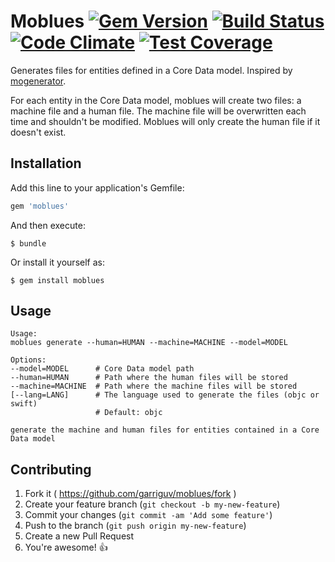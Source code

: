 # Moblues [![Gem Version](https://badge.fury.io/rb/moblues.svg)](http://badge.fury.io/rb/moblues) [![Build Status](https://travis-ci.org/garriguv/moblues.svg)](https://travis-ci.org/garriguv/moblues) [![Code Climate](https://codeclimate.com/github/garriguv/moblues/badges/gpa.svg)](https://codeclimate.com/github/garriguv/moblues) [![Test Coverage](https://codeclimate.com/github/garriguv/moblues/badges/coverage.svg)](https://codeclimate.com/github/garriguv/moblues)

Generates files for entities defined in a Core Data model. Inspired by [mogenerator](https://github.com/rentzsch/mogenerator).

For each entity in the Core Data model, moblues will create two files: a machine file and a human file. The machine file will be overwritten each time and shouldn't be modified. Moblues will only create the human file if it doesn't exist.

## Installation

Add this line to your application's Gemfile:

```ruby
gem 'moblues'
```

And then execute:

    $ bundle

Or install it yourself as:

    $ gem install moblues

## Usage

```
Usage:
moblues generate --human=HUMAN --machine=MACHINE --model=MODEL

Options:
--model=MODEL      # Core Data model path
--human=HUMAN      # Path where the human files will be stored
--machine=MACHINE  # Path where the machine files will be stored
[--lang=LANG]      # The language used to generate the files (objc or swift)
                   # Default: objc

generate the machine and human files for entities contained in a Core Data model
```

## Contributing

1. Fork it ( https://github.com/garriguv/moblues/fork )
2. Create your feature branch (`git checkout -b my-new-feature`)
3. Commit your changes (`git commit -am 'Add some feature'`)
4. Push to the branch (`git push origin my-new-feature`)
5. Create a new Pull Request
6. You're awesome! :+1:
